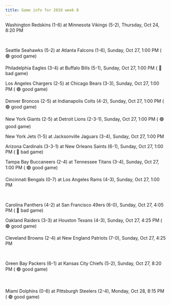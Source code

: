 ```yaml
---
title: Game info for 2019 week 8
---
```

Washington Redskins (1-6) at Minnesota Vikings (5-2), Thursday, Oct 24, 8:20 PM


<br/>

Seattle Seahawks (5-2) at Atlanta Falcons (1-6), Sunday, Oct 27, 1:00 PM (	:green_circle: good game)

Philadelphia Eagles (3-4) at Buffalo Bills (5-1), Sunday, Oct 27, 1:00 PM (	:red_circle: bad game)

Los Angeles Chargers (2-5) at Chicago Bears (3-3), Sunday, Oct 27, 1:00 PM (	:green_circle: good game)

Denver Broncos (2-5) at Indianapolis Colts (4-2), Sunday, Oct 27, 1:00 PM (	:green_circle: good game)

New York Giants (2-5) at Detroit Lions (2-3-1), Sunday, Oct 27, 1:00 PM (	:green_circle: good game)

New York Jets (1-5) at Jacksonville Jaguars (3-4), Sunday, Oct 27, 1:00 PM

Arizona Cardinals (3-3-1) at New Orleans Saints (6-1), Sunday, Oct 27, 1:00 PM (	:red_circle: bad game)

Tampa Bay Buccaneers (2-4) at Tennessee Titans (3-4), Sunday, Oct 27, 1:00 PM (	:green_circle: good game)

Cincinnati Bengals (0-7) at Los Angeles Rams (4-3), Sunday, Oct 27, 1:00 PM


<br/>

Carolina Panthers (4-2) at San Francisco 49ers (6-0), Sunday, Oct 27, 4:05 PM (	:red_circle: bad game)

Oakland Raiders (3-3) at Houston Texans (4-3), Sunday, Oct 27, 4:25 PM (	:green_circle: good game)

Cleveland Browns (2-4) at New England Patriots (7-0), Sunday, Oct 27, 4:25 PM


<br/>

Green Bay Packers (6-1) at Kansas City Chiefs (5-2), Sunday, Oct 27, 8:20 PM (	:green_circle: good game)


<br/>

Miami Dolphins (0-6) at Pittsburgh Steelers (2-4), Monday, Oct 28, 8:15 PM (	:green_circle: good game)

